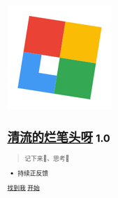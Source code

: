![logo](_media/icon.svg)

# [清流的烂笔头呀](http://iosoon.cn/#/?id=清流的小本本) <small>1.0</small>

> 记下来📒、思考🤔

- 持续正反馈

[找到我](https://github.com/soonio)
[开始](#清流的小本本)
